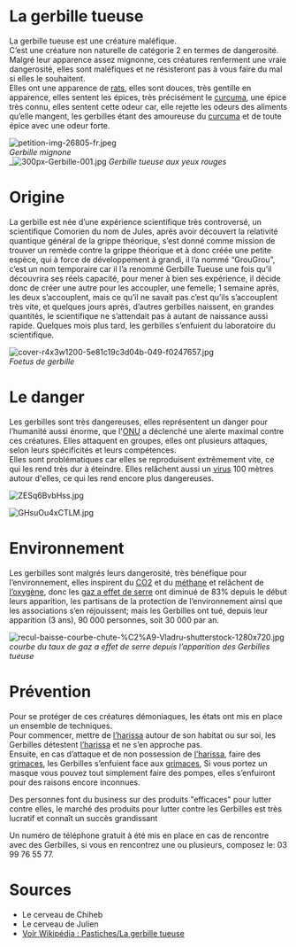 # La gerbille tueuse
La gerbille tueuse est une créature maléfique.  
C’est une créature non naturelle de catégorie 2 en termes de dangerosité.  
Malgré leur apparence assez mignonne, ces créatures renferment une vraie dangerosité, elles sont maléfiques et ne résisteront pas à vous faire du mal si elles le souhaitent.  
Elles ont une apparence de [rats](https://fr.wikipedia.org/wiki/Rat), elles sont douces, très gentille en apparence, elles sentent les épices, très précisément le [curcuma](https://fr.wikipedia.org/wiki/Curcuma), une épice très connu, elles sentent cette odeur car, elle rejette les odeurs des aliments qu’elle mangent, les gerbilles étant des amoureuse du [curcuma](https://fr.wikipedia.org/wiki/Curcuma) et de toute épice avec une odeur forte.

![petition-img-26805-fr.jpeg](https://www.mesopinions.com/public/img/petition/petition-img-26805-fr.jpeg)  
_Gerbille mignone_  
_![300px-Gerbille-001.jpg](https://upload.wikimedia.org/wikipedia/commons/thumb/f/fa/Gerbille-001.jpg/300px-Gerbille-001.jpg)
_Gerbille tueuse aux yeux rouges_

# Origine

La gerbille est née d’une expérience scientifique très controversé, un scientifique Comorien du nom de Jules, après avoir découvert la relativité quantique général de la grippe théorique, s’est donné comme mission de trouver un remède contre la grippe théorique et à donc créée une petite espèce, qui à force de développement à grandi, il l’a nommé “GrouGrou”, c’est un nom temporaire car il l’a renommé Gerbille Tueuse une fois qu’il découvrira ses réels capacité, pour mener à bien ses expérience, il décide donc de créer une autre pour les accoupler, une femelle; 1 semaine après, les deux s’accouplent, mais ce qu’il ne savait pas c’est qu’ils s’accouplent très vite, et quelques jours après, d’autres gerbilles naissent, en grandes quantités, le scientifique ne s’attendait pas à autant de naissance aussi rapide. Quelques mois plus tard, les gerbilles s’enfuient du laboratoire du scientifique.

![cover-r4x3w1200-5e81c19c3d04b-049-f0247657.jpg](https://www.sciencesetavenir.fr/assets/img/2020/03/30/cover-r4x3w1200-5e81c19c3d04b-049-f0247657.jpg)  
_Foetus de gerbille_

# Le danger

Les gerbilles sont très dangereuses, elles représentent un danger pour l’humanité aussi énorme, que l'[ONU](https://fr.wikipedia.org/wiki/Organisation_des_Nations_unies)  a déclenché une alerte maximal contre ces créatures. Elles attaquent en groupes, elles ont plusieurs attaques, selon leurs spécificités et leurs compétences.  
Elles sont problématiques car elles se reproduisent extrêmement vite, ce qui les rend très dur à éteindre. Elles relâchent aussi un  [virus](https://fr.wikipedia.org/wiki/Virus)  100 mètres autour d'elles, ce qui les rend encore plus dangereuses.

![ZESq6BvbHss.jpg](https://www.mypokecard.com/fr/Galerie/my/galery/ZESq6BvbHss.jpg)

  
  
  

![GHsuOu4xCTLM.jpg](https://www.mypokecard.com/fr/Galerie/my/galery/GHsuOu4xCTLM.jpg)

  
  
  
  
  
  
  
  
  
  
  
  
  
  
  
  
  
  

# Environnement

Les gerbilles sont malgrés leurs dangerosité, très bénéfique pour l’environnement, elles inspirent du  [CO2](https://fr.wikipedia.org/wiki/Dioxyde_de_carbone)  et du  [méthane](https://fr.wikipedia.org/wiki/M%C3%A9thane)  et relâchent de  [l’oxygène](https://fr.wikipedia.org/wiki/Oxyg%C3%A8ne), donc les  [gaz a effet de serre](https://fr.wikipedia.org/wiki/Gaz_%C3%A0_effet_de_serre)  ont diminué de 83% depuis le début leurs apparition, les partisans de la protection de l’environnement ainsi que les associations s’en réjouissent; mais les Gerbilles ont tué, depuis leur apparition (3 ans), 90 000 personnes, soit 30 000 par an.

![recul-baisse-courbe-chute-%C2%A9-Vladru-shutterstock-1280x720.jpg](https://www.silicon.fr/wp-content/uploads/2014/07/recul-baisse-courbe-chute-%C2%A9-Vladru-shutterstock-1280x720.jpg)  
_courbe du taux de gaz a effet de serre depuis l’apparition des Gerbilles tueuse_

  
  
  

# Prévention

Pour se protéger de ces créatures démoniaques, les états ont mis en place un ensemble de techniques.  
Pour commencer, mettre de  [l’harissa](https://fr.wikipedia.org/wiki/Harissa)  autour de son habitat ou sur soi, les Gerbilles détestent  [l’harissa](https://fr.wikipedia.org/wiki/Harissa)  et ne s’en approche pas.  
Ensuite, en cas d’attaque et de non possession de  [l’harissa](https://fr.wikipedia.org/wiki/Harissa), faire des  [grimaces](https://fr.wikipedia.org/wiki/Grimace), les Gerbilles s’enfuient face aux  [grimaces](https://fr.wikipedia.org/wiki/Grimace), Si vous portez un masque vous pouvez tout simplement faire des pompes, elles s’enfuiront pour des raisons encore inconnues.

Des personnes font du business sur des produits "efficaces" pour lutter contre elles, le marché des produits pour lutter contre les Gerbilles est très lucratif et connaît un succès grandissant

Un numéro de téléphone gratuit à été mis en place en cas de rencontre avec des Gerbilles, si vous en rencontrez une ou plusieurs, composez le: 03 99 76 55 77.

# Sources

-   Le cerveau de Chiheb
-   Le cerveau de Julien
-   [Voir Wikipédia : Pastiches/La gerbille tueuse](https://fr.wikipedia.org/wiki/Wikip%C3%A9dia:Pastiches/La_gerbille_tueuse)
